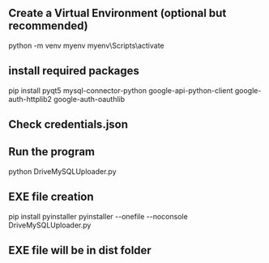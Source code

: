 ## Create a Virtual Environment (optional but recommended)

python -m venv myenv
myenv\Scripts\activate


## install required packages
pip install pyqt5 mysql-connector-python google-api-python-client google-auth-httplib2 google-auth-oauthlib


## Check credentials.json
## Run the program
python DriveMySQLUploader.py

## EXE file creation
pip install pyinstaller
pyinstaller --onefile --noconsole DriveMySQLUploader.py

## EXE file will be in dist folder